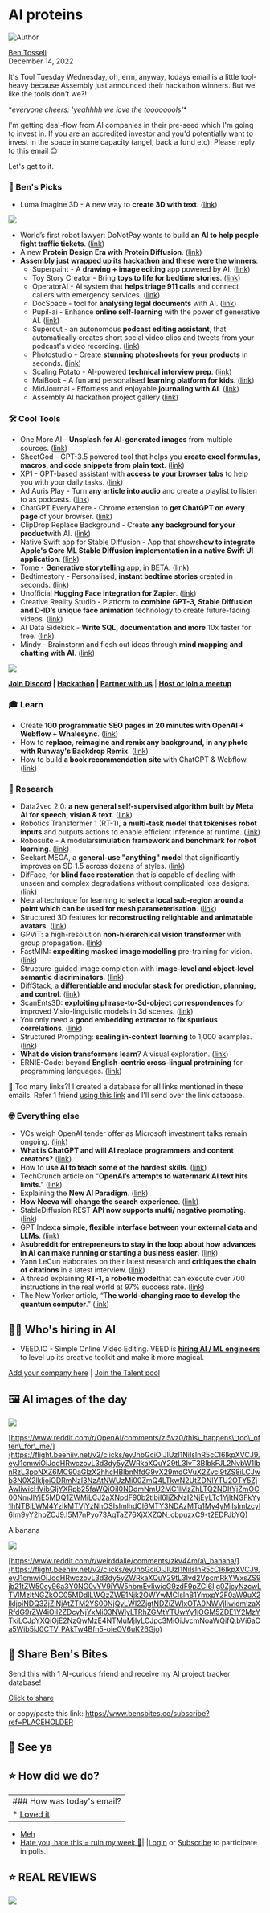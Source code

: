 # AI proteins

![Author](https://media.beehiiv.com/cdn-cgi/image/format=auto,onerror=redirect/uploads/user/profile_picture/fc858b4d-39e3-4be1-abf4-2b55504e21a2/thumb_uJ4UYake_400x400.jpg)

[Ben Tossell](https://www.twitter.com/bentossell)  
December 14, 2022

It's Tool Tuesday Wednesday, oh, erm, anyway, todays email is a little tool-heavy because Assembly just announced their hackathon winners. But we like the tools don't we?!

\**everyone cheers: 'yeahhhh we love the toooooools'*\*

I'm getting deal-flow from AI companies in their pre-seed which I'm going to invest in. If you are an accredited investor and you'd potentially want to invest in the space in some capacity (angel, back a fund etc). Please reply to this email 😊

Let's get to it.

### **🤌 Ben's Picks**

* Luma Imagine 3D - A new way to **create 3D with text**. ([<u>link</u>](https://flight.beehiiv.net/v2/clicks/eyJhbGciOiJIUzI1NiIsInR5cCI6IkpXVCJ9.eyJ1cmwiOiJodHRwczovL2NhcHR1cmVzLmx1bWFsYWJzLmFpL2ltYWdpbmUiLCJwb3N0X2lkIjoiODRmNzI3NzAtNWUzMi00ZmQ4LTkwN2UtZDNlYTU2OTY5ZjAwIiwicHVibGljYXRpb25faWQiOiI0NDdmNmU2MC1lMzZhLTQ2NDItYjZmOC00NmJlYjE5MDQ1ZWMiLCJ2aXNpdF90b2tlbiI6IjZkNzI2NjEyLTc1YjItNGFkYy1hNTBjLWM4YzlkMTVjYzNhOSIsImlhdCI6MTY3NDAzMTg1My4yMiwiaXNzIjoib3JjaGlkIn0.mVw72XWNrspcDVjpRVRz6WGKj8tLCVFuYbsuQCuNnVQ))

![](https://media.beehiiv.com/cdn-cgi/image/format=auto,onerror=redirect/uploads/asset/file/a0dd0ae3-2da7-48fa-a46b-97ff3b15b323/Screenshot_2022-12-14_at_13.07.16.png)

* World’s first robot lawyer: DoNotPay wants to build **an AI to help people fight traffic tickets**. (<u>[link](https://flight.beehiiv.net/v2/clicks/eyJhbGciOiJIUzI1NiIsInR5cCI6IkpXVCJ9.eyJ1cmwiOiJodHRwczovL3d3dy50aGV2ZXJnZS5jb20vMjAyMi8xMi8xMy8yMzUwNTg3My9kb25vdHBheS1uZWdvdGlhdGUtYmlsbHMtYWktY2hhdGJvdCIsInBvc3RfaWQiOiI4NGY3Mjc3MC01ZTMyLTRmZDgtOTA3ZS1kM2VhNTY5NjlmMDAiLCJwdWJsaWNhdGlvbl9pZCI6IjQ0N2Y2ZTYwLWUzNmEtNDY0Mi1iNmY4LTQ2YmViMTkwNDVlYyIsInZpc2l0X3Rva2VuIjoiNmQ3MjY2MTItNzViMi00YWRjLWE1MGMtYzhjOWQxNWNjM2E5IiwiaWF0IjoxNjc0MDMxODUzLjIyLCJpc3MiOiJvcmNoaWQifQ.UYBucfxkCPT7ss0qLORudncvKOof34nN55eAZJkquUU)</u>)
* A new **Protein Design Era with Protein Diffusion**. ([<u>link</u>](https://flight.beehiiv.net/v2/clicks/eyJhbGciOiJIUzI1NiIsInR5cCI6IkpXVCJ9.eyJ1cmwiOiJodHRwczovL3N0ZXBoYW5oZWlqbC5jb20vcmZkaWZmdXNpb24uaHRtbCIsInBvc3RfaWQiOiI4NGY3Mjc3MC01ZTMyLTRmZDgtOTA3ZS1kM2VhNTY5NjlmMDAiLCJwdWJsaWNhdGlvbl9pZCI6IjQ0N2Y2ZTYwLWUzNmEtNDY0Mi1iNmY4LTQ2YmViMTkwNDVlYyIsInZpc2l0X3Rva2VuIjoiNmQ3MjY2MTItNzViMi00YWRjLWE1MGMtYzhjOWQxNWNjM2E5IiwiaWF0IjoxNjc0MDMxODUzLjIyLCJpc3MiOiJvcmNoaWQifQ.97kVBgo8s1WiUXvy6FajaDV1YbTZEgt0X1K9554GSIY))
* **Assembly just wrapped up its hackathon and these were the winners**:
  * Superpaint - A **drawing + image editing** app powered by AI. ([<u>link</u>](https://flight.beehiiv.net/v2/clicks/eyJhbGciOiJIUzI1NiIsInR5cCI6IkpXVCJ9.eyJ1cmwiOiJodHRwczovL3N1cGVycGFpbnQuaW8vIiwicG9zdF9pZCI6Ijg0ZjcyNzcwLTVlMzItNGZkOC05MDdlLWQzZWE1Njk2OWYwMCIsInB1YmxpY2F0aW9uX2lkIjoiNDQ3ZjZlNjAtZTM2YS00NjQyLWI2ZjgtNDZiZWIxOTA0NWVjIiwidmlzaXRfdG9rZW4iOiI2ZDcyNjYxMi03NWIyLTRhZGMtYTUwYy1jOGM5ZDE1Y2MzYTkiLCJpYXQiOjE2NzQwMzE4NTMuMjIsImlzcyI6Im9yY2hpZCJ9.G79PnfaH3q2TuxtKUw0CqYevdwLRMbzBPd3UnMJvjRQ))
  * Toy Story Creator - Bring **toys to life for bedtime stories**. ([<u>link</u>](https://flight.beehiiv.net/v2/clicks/eyJhbGciOiJIUzI1NiIsInR5cCI6IkpXVCJ9.eyJ1cmwiOiJodHRwczovL3d3dy50b3lzdG9yeWNyZWF0b3IuY29tLyIsInBvc3RfaWQiOiI4NGY3Mjc3MC01ZTMyLTRmZDgtOTA3ZS1kM2VhNTY5NjlmMDAiLCJwdWJsaWNhdGlvbl9pZCI6IjQ0N2Y2ZTYwLWUzNmEtNDY0Mi1iNmY4LTQ2YmViMTkwNDVlYyIsInZpc2l0X3Rva2VuIjoiNmQ3MjY2MTItNzViMi00YWRjLWE1MGMtYzhjOWQxNWNjM2E5IiwiaWF0IjoxNjc0MDMxODUzLjIyLCJpc3MiOiJvcmNoaWQifQ.dQ-p0X2LD3HUdZgdE_5BV52GdRmIjfbb1Q0CQfS8ato))
  * OperatorAI - AI system that **helps triage 911 calls** and connect callers with emergency services. ([<u>link</u>](https://flight.beehiiv.net/v2/clicks/eyJhbGciOiJIUzI1NiIsInR5cCI6IkpXVCJ9.eyJ1cmwiOiJodHRwczovL3d3dy5vcGVyYXRvcmFpLnRlY2gvIiwicG9zdF9pZCI6Ijg0ZjcyNzcwLTVlMzItNGZkOC05MDdlLWQzZWE1Njk2OWYwMCIsInB1YmxpY2F0aW9uX2lkIjoiNDQ3ZjZlNjAtZTM2YS00NjQyLWI2ZjgtNDZiZWIxOTA0NWVjIiwidmlzaXRfdG9rZW4iOiI2ZDcyNjYxMi03NWIyLTRhZGMtYTUwYy1jOGM5ZDE1Y2MzYTkiLCJpYXQiOjE2NzQwMzE4NTMuMjIsImlzcyI6Im9yY2hpZCJ9.e0NbEb_2fof9szdN7rAcnBGHM98mRGZZQ_jxzAHx3ew))
  * DocSpace - tool for **analysing legal documents** with AI. ([<u>link</u>](https://flight.beehiiv.net/v2/clicks/eyJhbGciOiJIUzI1NiIsInR5cCI6IkpXVCJ9.eyJ1cmwiOiJodHRwczovL2RvY3NwYWNlLmFpLyIsInBvc3RfaWQiOiI4NGY3Mjc3MC01ZTMyLTRmZDgtOTA3ZS1kM2VhNTY5NjlmMDAiLCJwdWJsaWNhdGlvbl9pZCI6IjQ0N2Y2ZTYwLWUzNmEtNDY0Mi1iNmY4LTQ2YmViMTkwNDVlYyIsInZpc2l0X3Rva2VuIjoiNmQ3MjY2MTItNzViMi00YWRjLWE1MGMtYzhjOWQxNWNjM2E5IiwiaWF0IjoxNjc0MDMxODUzLjIyMSwiaXNzIjoib3JjaGlkIn0.xqiS9e2_9Oh4WcGHVLaNczGRgimNapjA9dJsJ0pUz4Q))
  * Pupil-ai - Enhance **online self-learning** with the power of generative AI. ([<u>link</u>](https://flight.beehiiv.net/v2/clicks/eyJhbGciOiJIUzI1NiIsInR5cCI6IkpXVCJ9.eyJ1cmwiOiJodHRwczovL2RldnBvc3QuY29tL3NvZnR3YXJlL3B1cGlsLWFpIiwicG9zdF9pZCI6Ijg0ZjcyNzcwLTVlMzItNGZkOC05MDdlLWQzZWE1Njk2OWYwMCIsInB1YmxpY2F0aW9uX2lkIjoiNDQ3ZjZlNjAtZTM2YS00NjQyLWI2ZjgtNDZiZWIxOTA0NWVjIiwidmlzaXRfdG9rZW4iOiI2ZDcyNjYxMi03NWIyLTRhZGMtYTUwYy1jOGM5ZDE1Y2MzYTkiLCJpYXQiOjE2NzQwMzE4NTMuMjIxLCJpc3MiOiJvcmNoaWQifQ.m9Sb96s1d-KoVaOZVByp_w2V7p0UJ-lMogXSTqD7piQ))
  * Supercut - an autonomous **podcast editing assistant**, that automatically creates short social video clips and tweets from your podcast's video recording. ([<u>link</u>](https://flight.beehiiv.net/v2/clicks/eyJhbGciOiJIUzI1NiIsInR5cCI6IkpXVCJ9.eyJ1cmwiOiJodHRwczovL3N1cGVyY3V0LnZlcmNlbC5hcHAvIiwicG9zdF9pZCI6Ijg0ZjcyNzcwLTVlMzItNGZkOC05MDdlLWQzZWE1Njk2OWYwMCIsInB1YmxpY2F0aW9uX2lkIjoiNDQ3ZjZlNjAtZTM2YS00NjQyLWI2ZjgtNDZiZWIxOTA0NWVjIiwidmlzaXRfdG9rZW4iOiI2ZDcyNjYxMi03NWIyLTRhZGMtYTUwYy1jOGM5ZDE1Y2MzYTkiLCJpYXQiOjE2NzQwMzE4NTMuMjIxLCJpc3MiOiJvcmNoaWQifQ.BKq87tvKjkf-Gpr-hnZRc6lTnOMP6TKHIGjMTYxj0XI))
  * Photostudio - Create **stunning photoshoots for your products** in seconds. ([<u>link</u>](https://flight.beehiiv.net/v2/clicks/eyJhbGciOiJIUzI1NiIsInR5cCI6IkpXVCJ9.eyJ1cmwiOiJodHRwczovL3Byb2R1Y3QtcGhvdG9ncmFwaHkudmVyY2VsLmFwcC8iLCJwb3N0X2lkIjoiODRmNzI3NzAtNWUzMi00ZmQ4LTkwN2UtZDNlYTU2OTY5ZjAwIiwicHVibGljYXRpb25faWQiOiI0NDdmNmU2MC1lMzZhLTQ2NDItYjZmOC00NmJlYjE5MDQ1ZWMiLCJ2aXNpdF90b2tlbiI6IjZkNzI2NjEyLTc1YjItNGFkYy1hNTBjLWM4YzlkMTVjYzNhOSIsImlhdCI6MTY3NDAzMTg1My4yMjEsImlzcyI6Im9yY2hpZCJ9.ZA8GQObVOaHs0O02GuJgytB6UxPxYMhpoqqYYD5dqak))
  * Scaling Potato - AI-powered **technical interview prep**. ([<u>link</u>](https://flight.beehiiv.net/v2/clicks/eyJhbGciOiJIUzI1NiIsInR5cCI6IkpXVCJ9.eyJ1cmwiOiJodHRwczovL2FpLWludGVydmlldy52ZXJjZWwuYXBwLyIsInBvc3RfaWQiOiI4NGY3Mjc3MC01ZTMyLTRmZDgtOTA3ZS1kM2VhNTY5NjlmMDAiLCJwdWJsaWNhdGlvbl9pZCI6IjQ0N2Y2ZTYwLWUzNmEtNDY0Mi1iNmY4LTQ2YmViMTkwNDVlYyIsInZpc2l0X3Rva2VuIjoiNmQ3MjY2MTItNzViMi00YWRjLWE1MGMtYzhjOWQxNWNjM2E5IiwiaWF0IjoxNjc0MDMxODUzLjIyMSwiaXNzIjoib3JjaGlkIn0.q2DZPDkghFhDJC0AYVSgdMq7d5VPf8t5h2lyf1kYkbA))
  * MaiBook - A fun and personalised **learning platform for kids**. ([<u>link</u>](https://flight.beehiiv.net/v2/clicks/eyJhbGciOiJIUzI1NiIsInR5cCI6IkpXVCJ9.eyJ1cmwiOiJodHRwczovL21haWJvb2suY28vIiwicG9zdF9pZCI6Ijg0ZjcyNzcwLTVlMzItNGZkOC05MDdlLWQzZWE1Njk2OWYwMCIsInB1YmxpY2F0aW9uX2lkIjoiNDQ3ZjZlNjAtZTM2YS00NjQyLWI2ZjgtNDZiZWIxOTA0NWVjIiwidmlzaXRfdG9rZW4iOiI2ZDcyNjYxMi03NWIyLTRhZGMtYTUwYy1jOGM5ZDE1Y2MzYTkiLCJpYXQiOjE2NzQwMzE4NTMuMjIxLCJpc3MiOiJvcmNoaWQifQ.15rnl9lvpXluBODG1NDnmIjBFQ9kGRppRvNTiWYEHzY))
  * MidJournal - Effortless and enjoyable **journaling with AI**. ([<u>link</u>](https://flight.beehiiv.net/v2/clicks/eyJhbGciOiJIUzI1NiIsInR5cCI6IkpXVCJ9.eyJ1cmwiOiJodHRwczovL21pZGpvdXJuYWwuaGVyb2t1YXBwLmNvbS8iLCJwb3N0X2lkIjoiODRmNzI3NzAtNWUzMi00ZmQ4LTkwN2UtZDNlYTU2OTY5ZjAwIiwicHVibGljYXRpb25faWQiOiI0NDdmNmU2MC1lMzZhLTQ2NDItYjZmOC00NmJlYjE5MDQ1ZWMiLCJ2aXNpdF90b2tlbiI6IjZkNzI2NjEyLTc1YjItNGFkYy1hNTBjLWM4YzlkMTVjYzNhOSIsImlhdCI6MTY3NDAzMTg1My4yMjEsImlzcyI6Im9yY2hpZCJ9.nITfw1c1HzhNEnuIQRf-NQK1juEHTZjxBbj320oj84Q))
  * Assembly AI hackathon project gallery ([<u>link</u>](https://flight.beehiiv.net/v2/clicks/eyJhbGciOiJIUzI1NiIsInR5cCI6IkpXVCJ9.eyJ1cmwiOiJodHRwczovL2Fzc2VtYmx5YWktaGFja2F0aG9uLmRldnBvc3QuY29tL3Byb2plY3QtZ2FsbGVyeSIsInBvc3RfaWQiOiI4NGY3Mjc3MC01ZTMyLTRmZDgtOTA3ZS1kM2VhNTY5NjlmMDAiLCJwdWJsaWNhdGlvbl9pZCI6IjQ0N2Y2ZTYwLWUzNmEtNDY0Mi1iNmY4LTQ2YmViMTkwNDVlYyIsInZpc2l0X3Rva2VuIjoiNmQ3MjY2MTItNzViMi00YWRjLWE1MGMtYzhjOWQxNWNjM2E5IiwiaWF0IjoxNjc0MDMxODUzLjIyMSwiaXNzIjoib3JjaGlkIn0.4m0w0DhQbZ83-VR6rLvfdRPXg7pv2hUDMxKLp6zYwPw))

### **🛠️ Cool Tools**

* One More AI - **Unsplash for AI-generated images** from multiple sources. ([<u>link</u>](https://flight.beehiiv.net/v2/clicks/eyJhbGciOiJIUzI1NiIsInR5cCI6IkpXVCJ9.eyJ1cmwiOiJodHRwczovL29uZW1vcmVhaS5jb20vIiwicG9zdF9pZCI6Ijg0ZjcyNzcwLTVlMzItNGZkOC05MDdlLWQzZWE1Njk2OWYwMCIsInB1YmxpY2F0aW9uX2lkIjoiNDQ3ZjZlNjAtZTM2YS00NjQyLWI2ZjgtNDZiZWIxOTA0NWVjIiwidmlzaXRfdG9rZW4iOiI2ZDcyNjYxMi03NWIyLTRhZGMtYTUwYy1jOGM5ZDE1Y2MzYTkiLCJpYXQiOjE2NzQwMzE4NTMuMjIxLCJpc3MiOiJvcmNoaWQifQ.QWpmMulL1zrSDOnKkGPMShyHtU5iSxOEoKjFtw9y_L8))
* ​​SheetGod - GPT-3.5 powered tool that helps you **create excel formulas, macros, and code snippets from plain text**. ([<u>link</u>](https://flight.beehiiv.net/v2/clicks/eyJhbGciOiJIUzI1NiIsInR5cCI6IkpXVCJ9.eyJ1cmwiOiJodHRwczovL3d3dy5ib2xvZm9ybXMuY29tL3NoZWV0Z29kLyIsInBvc3RfaWQiOiI4NGY3Mjc3MC01ZTMyLTRmZDgtOTA3ZS1kM2VhNTY5NjlmMDAiLCJwdWJsaWNhdGlvbl9pZCI6IjQ0N2Y2ZTYwLWUzNmEtNDY0Mi1iNmY4LTQ2YmViMTkwNDVlYyIsInZpc2l0X3Rva2VuIjoiNmQ3MjY2MTItNzViMi00YWRjLWE1MGMtYzhjOWQxNWNjM2E5IiwiaWF0IjoxNjc0MDMxODUzLjIyMSwiaXNzIjoib3JjaGlkIn0.UDkvTOwkLOQTiI3lTWz3rjdiG-qWQCG8jHRp2BJCuXM))
* XP1 - GPT-based assistant with **access to your browser tabs** to help you with your daily tasks. ([<u>link</u>](https://flight.beehiiv.net/v2/clicks/eyJhbGciOiJIUzI1NiIsInR5cCI6IkpXVCJ9.eyJ1cmwiOiJodHRwczovL3hwMS5kdXN0LnR0Lz9yZWY9cHJvZHVjdGh1bnQiLCJwb3N0X2lkIjoiODRmNzI3NzAtNWUzMi00ZmQ4LTkwN2UtZDNlYTU2OTY5ZjAwIiwicHVibGljYXRpb25faWQiOiI0NDdmNmU2MC1lMzZhLTQ2NDItYjZmOC00NmJlYjE5MDQ1ZWMiLCJ2aXNpdF90b2tlbiI6IjZkNzI2NjEyLTc1YjItNGFkYy1hNTBjLWM4YzlkMTVjYzNhOSIsImlhdCI6MTY3NDAzMTg1My4yMjEsImlzcyI6Im9yY2hpZCJ9.xTuYse8leo2gJ_G-K0G_yGEKYKjX8tVXl3OQouQpq64))
* Ad Auris Play - Turn **any article into audio** and create a playlist to listen to as podcasts. ([<u>link</u>](https://flight.beehiiv.net/v2/clicks/eyJhbGciOiJIUzI1NiIsInR5cCI6IkpXVCJ9.eyJ1cmwiOiJodHRwczovL3BsYXkuYWQtYXVyaXMuY29tLz9yZWY9cHJvZHVjdGh1bnQiLCJwb3N0X2lkIjoiODRmNzI3NzAtNWUzMi00ZmQ4LTkwN2UtZDNlYTU2OTY5ZjAwIiwicHVibGljYXRpb25faWQiOiI0NDdmNmU2MC1lMzZhLTQ2NDItYjZmOC00NmJlYjE5MDQ1ZWMiLCJ2aXNpdF90b2tlbiI6IjZkNzI2NjEyLTc1YjItNGFkYy1hNTBjLWM4YzlkMTVjYzNhOSIsImlhdCI6MTY3NDAzMTg1My4yMjEsImlzcyI6Im9yY2hpZCJ9.G0JfvHoGJ92hvEseNhLBilJmvDstUljzOLn50N-x-LM))
* ChatGPT Everywhere - Chrome extension to **get ChatGPT on every page** of your browser. ([<u>link</u>](https://flight.beehiiv.net/v2/clicks/eyJhbGciOiJIUzI1NiIsInR5cCI6IkpXVCJ9.eyJ1cmwiOiJodHRwczovL2Nocm9tZS5nb29nbGUuY29tL3dlYnN0b3JlL2RldGFpbC9jaGF0Z3B0LWV2ZXJ5d2hlcmUtZ29vZ2xlL2pjcGlqaG9hcG9kaWpwZHBuYnBnamptamxpcGJjbW1wIiwicG9zdF9pZCI6Ijg0ZjcyNzcwLTVlMzItNGZkOC05MDdlLWQzZWE1Njk2OWYwMCIsInB1YmxpY2F0aW9uX2lkIjoiNDQ3ZjZlNjAtZTM2YS00NjQyLWI2ZjgtNDZiZWIxOTA0NWVjIiwidmlzaXRfdG9rZW4iOiI2ZDcyNjYxMi03NWIyLTRhZGMtYTUwYy1jOGM5ZDE1Y2MzYTkiLCJpYXQiOjE2NzQwMzE4NTMuMjIxLCJpc3MiOiJvcmNoaWQifQ.q2OawQnMf4sxfCmvebrkZLYc5qZ0T9W5Bkf21y2iPas))
* ClipDrop Replace Background - Create **any background for your product**with AI. ([<u>link</u>](https://flight.beehiiv.net/v2/clicks/eyJhbGciOiJIUzI1NiIsInR5cCI6IkpXVCJ9.eyJ1cmwiOiJodHRwczovL2NsaXBkcm9wLmNvL3JlcGxhY2UtYmFja2dyb3VuZCIsInBvc3RfaWQiOiI4NGY3Mjc3MC01ZTMyLTRmZDgtOTA3ZS1kM2VhNTY5NjlmMDAiLCJwdWJsaWNhdGlvbl9pZCI6IjQ0N2Y2ZTYwLWUzNmEtNDY0Mi1iNmY4LTQ2YmViMTkwNDVlYyIsInZpc2l0X3Rva2VuIjoiNmQ3MjY2MTItNzViMi00YWRjLWE1MGMtYzhjOWQxNWNjM2E5IiwiaWF0IjoxNjc0MDMxODUzLjIyMSwiaXNzIjoib3JjaGlkIn0.u1WTG9y7NkDTrghQ6sU1Wyi_KMIhLrCngl8od_qwQI8))
* Native Swift app for Stable Diffusion - App that shows**how to integrate Apple's Core ML Stable Diffusion implementation in a native Swift UI application**. ([<u>link</u>](https://flight.beehiiv.net/v2/clicks/eyJhbGciOiJIUzI1NiIsInR5cCI6IkpXVCJ9.eyJ1cmwiOiJodHRwczovL2dpdGh1Yi5jb20vaHVnZ2luZ2ZhY2Uvc3dpZnQtY29yZW1sLWRpZmZ1c2VycyIsInBvc3RfaWQiOiI4NGY3Mjc3MC01ZTMyLTRmZDgtOTA3ZS1kM2VhNTY5NjlmMDAiLCJwdWJsaWNhdGlvbl9pZCI6IjQ0N2Y2ZTYwLWUzNmEtNDY0Mi1iNmY4LTQ2YmViMTkwNDVlYyIsInZpc2l0X3Rva2VuIjoiNmQ3MjY2MTItNzViMi00YWRjLWE1MGMtYzhjOWQxNWNjM2E5IiwiaWF0IjoxNjc0MDMxODUzLjIyMSwiaXNzIjoib3JjaGlkIn0._6grgO_dtJj9NUa0IFoRfLN9yjuPXl8vwApU6_LQUV4))
* Tome - **Generative storytelling** app, in BETA. ([<u>link</u>](https://flight.beehiiv.net/v2/clicks/eyJhbGciOiJIUzI1NiIsInR5cCI6IkpXVCJ9.eyJ1cmwiOiJodHRwczovL2JldGEudG9tZS5hcHAvIiwicG9zdF9pZCI6Ijg0ZjcyNzcwLTVlMzItNGZkOC05MDdlLWQzZWE1Njk2OWYwMCIsInB1YmxpY2F0aW9uX2lkIjoiNDQ3ZjZlNjAtZTM2YS00NjQyLWI2ZjgtNDZiZWIxOTA0NWVjIiwidmlzaXRfdG9rZW4iOiI2ZDcyNjYxMi03NWIyLTRhZGMtYTUwYy1jOGM5ZDE1Y2MzYTkiLCJpYXQiOjE2NzQwMzE4NTMuMjIxLCJpc3MiOiJvcmNoaWQifQ.iENVtwhBSFBQ_Ro-OWAPDVg_H83cZGABIuOPUaNxcwk))
* Bedtimestory - Personalised, **instant bedtime stories** created in seconds. ([<u>link</u>](https://flight.beehiiv.net/v2/clicks/eyJhbGciOiJIUzI1NiIsInR5cCI6IkpXVCJ9.eyJ1cmwiOiJodHRwczovL3d3dy5iZWR0aW1lc3RvcnkuYWkvIiwicG9zdF9pZCI6Ijg0ZjcyNzcwLTVlMzItNGZkOC05MDdlLWQzZWE1Njk2OWYwMCIsInB1YmxpY2F0aW9uX2lkIjoiNDQ3ZjZlNjAtZTM2YS00NjQyLWI2ZjgtNDZiZWIxOTA0NWVjIiwidmlzaXRfdG9rZW4iOiI2ZDcyNjYxMi03NWIyLTRhZGMtYTUwYy1jOGM5ZDE1Y2MzYTkiLCJpYXQiOjE2NzQwMzE4NTMuMjIxLCJpc3MiOiJvcmNoaWQifQ.gY_NudTVJ0OYVVUfAhdgXrpnJtdC1ZMkVgsNAcsi4wY))
* Unofficial **Hugging Face integration for Zapier**. ([<u>link</u>](https://flight.beehiiv.net/v2/clicks/eyJhbGciOiJIUzI1NiIsInR5cCI6IkpXVCJ9.eyJ1cmwiOiJodHRwczovL3R3aXR0ZXIuY29tL3lvaGVpbmFrYWppbWEvc3RhdHVzLzE2MDI5MDIzNTAyMzg0NTM3NjA_cz0xMiZ0PWtOOW9vUjFfY0lncjY0ZTFKOW91ZGciLCJwb3N0X2lkIjoiODRmNzI3NzAtNWUzMi00ZmQ4LTkwN2UtZDNlYTU2OTY5ZjAwIiwicHVibGljYXRpb25faWQiOiI0NDdmNmU2MC1lMzZhLTQ2NDItYjZmOC00NmJlYjE5MDQ1ZWMiLCJ2aXNpdF90b2tlbiI6IjZkNzI2NjEyLTc1YjItNGFkYy1hNTBjLWM4YzlkMTVjYzNhOSIsImlhdCI6MTY3NDAzMTg1My4yMjEsImlzcyI6Im9yY2hpZCJ9.l_74VBKWpXQrqt4r8UftuHHkr0bduGo_eUIS8Qd2YxY))
* Creative Reality Studio - Platform to **combine GPT-3, Stable Diffusion and D-ID’s unique face animation** technology to create future-facing videos. ([<u>link</u>](https://flight.beehiiv.net/v2/clicks/eyJhbGciOiJIUzI1NiIsInR5cCI6IkpXVCJ9.eyJ1cmwiOiJodHRwczovL3N0dWRpby5kLWlkLmNvbS8_cmVmPXByb2R1Y3RodW50IiwicG9zdF9pZCI6Ijg0ZjcyNzcwLTVlMzItNGZkOC05MDdlLWQzZWE1Njk2OWYwMCIsInB1YmxpY2F0aW9uX2lkIjoiNDQ3ZjZlNjAtZTM2YS00NjQyLWI2ZjgtNDZiZWIxOTA0NWVjIiwidmlzaXRfdG9rZW4iOiI2ZDcyNjYxMi03NWIyLTRhZGMtYTUwYy1jOGM5ZDE1Y2MzYTkiLCJpYXQiOjE2NzQwMzE4NTMuMjIxLCJpc3MiOiJvcmNoaWQifQ.tsWHFKPN_8c1jr5m6OcnqiETBLuWPg7nGIKE1RgIL0M))
* ‍AI Data Sidekick - **Write SQL, documentation and more** 10x faster for free. ([<u>link</u>](https://flight.beehiiv.net/v2/clicks/eyJhbGciOiJIUzI1NiIsInR5cCI6IkpXVCJ9.eyJ1cmwiOiJodHRwczovL3d3dy5haXJvcHMuY29tLyIsInBvc3RfaWQiOiI4NGY3Mjc3MC01ZTMyLTRmZDgtOTA3ZS1kM2VhNTY5NjlmMDAiLCJwdWJsaWNhdGlvbl9pZCI6IjQ0N2Y2ZTYwLWUzNmEtNDY0Mi1iNmY4LTQ2YmViMTkwNDVlYyIsInZpc2l0X3Rva2VuIjoiNmQ3MjY2MTItNzViMi00YWRjLWE1MGMtYzhjOWQxNWNjM2E5IiwiaWF0IjoxNjc0MDMxODUzLjIyMSwiaXNzIjoib3JjaGlkIn0.UCWNvJD7OdN5ZfB-dIeJq7uTnQ_HjoeW3XVwc_ReYDc))
* Mindy - Brainstorm and flesh out ideas through **mind mapping and chatting with AI**. (<u>[link](https://flight.beehiiv.net/v2/clicks/eyJhbGciOiJIUzI1NiIsInR5cCI6IkpXVCJ9.eyJ1cmwiOiJodHRwczovL3Z6YWtoYXJvdi5naXRodWIuaW8vbWluZHkvIiwicG9zdF9pZCI6Ijg0ZjcyNzcwLTVlMzItNGZkOC05MDdlLWQzZWE1Njk2OWYwMCIsInB1YmxpY2F0aW9uX2lkIjoiNDQ3ZjZlNjAtZTM2YS00NjQyLWI2ZjgtNDZiZWIxOTA0NWVjIiwidmlzaXRfdG9rZW4iOiI2ZDcyNjYxMi03NWIyLTRhZGMtYTUwYy1jOGM5ZDE1Y2MzYTkiLCJpYXQiOjE2NzQwMzE4NTMuMjIxLCJpc3MiOiJvcmNoaWQifQ.mxSnXG-zN9b4nihcBx18XKfQTjo-M4MEXpkneuo5mlw)</u>)

![](https://media.beehiiv.com/cdn-cgi/image/format=auto,onerror=redirect/uploads/asset/file/94e8fd0e-bf20-4493-a607-23a8a3d87b8f/Fj3r5tsWIAE81ui.jpeg)

**[Join Discord](https://flight.beehiiv.net/v2/clicks/eyJhbGciOiJIUzI1NiIsInR5cCI6IkpXVCJ9.eyJ1cmwiOiJodHRwczovL2Rpc2NvcmQuZ2cvcWQ5Mk5LakRkRSIsInBvc3RfaWQiOiI4NGY3Mjc3MC01ZTMyLTRmZDgtOTA3ZS1kM2VhNTY5NjlmMDAiLCJwdWJsaWNhdGlvbl9pZCI6IjQ0N2Y2ZTYwLWUzNmEtNDY0Mi1iNmY4LTQ2YmViMTkwNDVlYyIsInZpc2l0X3Rva2VuIjoiNmQ3MjY2MTItNzViMi00YWRjLWE1MGMtYzhjOWQxNWNjM2E5IiwiaWF0IjoxNjc0MDMxODUzLjIyMSwiaXNzIjoib3JjaGlkIn0.j50-nL6AY1Rw3Pnrfi51tVjG4Ln3W_QXswJSdNnRfRA) | [Hackathon](https://flight.beehiiv.net/v2/clicks/eyJhbGciOiJIUzI1NiIsInR5cCI6IkpXVCJ9.eyJ1cmwiOiJodHRwczovL3ZhbmlsbGEtcGVhY2gtNDg0Lm5vdGlvbi5zaXRlL0Jlbi1zLUJpdGVzLUFJLUhhY2thdGhvbi0yN2stMzI0YjNlOGIzZDQ3NGExMmEyZTgyOGI3YWM0NWY5ZjkiLCJwb3N0X2lkIjoiODRmNzI3NzAtNWUzMi00ZmQ4LTkwN2UtZDNlYTU2OTY5ZjAwIiwicHVibGljYXRpb25faWQiOiI0NDdmNmU2MC1lMzZhLTQ2NDItYjZmOC00NmJlYjE5MDQ1ZWMiLCJ2aXNpdF90b2tlbiI6IjZkNzI2NjEyLTc1YjItNGFkYy1hNTBjLWM4YzlkMTVjYzNhOSIsImlhdCI6MTY3NDAzMTg1My4yMjEsImlzcyI6Im9yY2hpZCJ9.bJMr3tvsXPmwhwJB3k11ov6ysExpk2odE8lpJ4cviWA) | [Partner with us](https://flight.beehiiv.net/v2/clicks/eyJhbGciOiJIUzI1NiIsInR5cCI6IkpXVCJ9.eyJ1cmwiOiJodHRwczovL3Nwb25zb3IuYmVuc2JpdGVzLmNvLyIsInBvc3RfaWQiOiI4NGY3Mjc3MC01ZTMyLTRmZDgtOTA3ZS1kM2VhNTY5NjlmMDAiLCJwdWJsaWNhdGlvbl9pZCI6IjQ0N2Y2ZTYwLWUzNmEtNDY0Mi1iNmY4LTQ2YmViMTkwNDVlYyIsInZpc2l0X3Rva2VuIjoiNmQ3MjY2MTItNzViMi00YWRjLWE1MGMtYzhjOWQxNWNjM2E5IiwiaWF0IjoxNjc0MDMxODUzLjIyMSwiaXNzIjoib3JjaGlkIn0.L5o7wGKaVBX8O7_t_92RK9xdVHvWI_HeHVHBnM2zO1w)** | [**Host or join a meetup**](https://flight.beehiiv.net/v2/clicks/eyJhbGciOiJIUzI1NiIsInR5cCI6IkpXVCJ9.eyJ1cmwiOiJodHRwczovL21lZXR1cHMuYmVuc2JpdGVzLmNvLyIsInBvc3RfaWQiOiI4NGY3Mjc3MC01ZTMyLTRmZDgtOTA3ZS1kM2VhNTY5NjlmMDAiLCJwdWJsaWNhdGlvbl9pZCI6IjQ0N2Y2ZTYwLWUzNmEtNDY0Mi1iNmY4LTQ2YmViMTkwNDVlYyIsInZpc2l0X3Rva2VuIjoiNmQ3MjY2MTItNzViMi00YWRjLWE1MGMtYzhjOWQxNWNjM2E5IiwiaWF0IjoxNjc0MDMxODUzLjIyMSwiaXNzIjoib3JjaGlkIn0.GV2cAntr3lp_GIQms1D9XCsy_Ms9zsDSAfemLDFIHCo)

### **🎓 Learn**

* Create **100 programmatic SEO pages in 20 minutes with OpenAI + Webflow + Whalesync**. ([<u>link</u>](https://flight.beehiiv.net/v2/clicks/eyJhbGciOiJIUzI1NiIsInR5cCI6IkpXVCJ9.eyJ1cmwiOiJodHRwczovL3d3dy55b3V0dWJlLmNvbS93YXRjaD92PVNYbk9leU85a09RIiwicG9zdF9pZCI6Ijg0ZjcyNzcwLTVlMzItNGZkOC05MDdlLWQzZWE1Njk2OWYwMCIsInB1YmxpY2F0aW9uX2lkIjoiNDQ3ZjZlNjAtZTM2YS00NjQyLWI2ZjgtNDZiZWIxOTA0NWVjIiwidmlzaXRfdG9rZW4iOiI2ZDcyNjYxMi03NWIyLTRhZGMtYTUwYy1jOGM5ZDE1Y2MzYTkiLCJpYXQiOjE2NzQwMzE4NTMuMjIxLCJpc3MiOiJvcmNoaWQifQ.beK3GNxpyYflGyEq7c2Bgz4irXfg5y0nIbGAMd0DMy0))
* How to **replace, reimagine and remix any background, in any photo with Runway's Backdrop Remix**. ([<u>link</u>](https://flight.beehiiv.net/v2/clicks/eyJhbGciOiJIUzI1NiIsInR5cCI6IkpXVCJ9.eyJ1cmwiOiJodHRwczovL3R3aXR0ZXIuY29tL3J1bndheW1sL3N0YXR1cy8xNjAyNjU3ODE5NDgzOTQ3MDEwP3M9MjAmdD1nQUtNbzFkNU9LWlFSaHlsNGFtcDJ3IiwicG9zdF9pZCI6Ijg0ZjcyNzcwLTVlMzItNGZkOC05MDdlLWQzZWE1Njk2OWYwMCIsInB1YmxpY2F0aW9uX2lkIjoiNDQ3ZjZlNjAtZTM2YS00NjQyLWI2ZjgtNDZiZWIxOTA0NWVjIiwidmlzaXRfdG9rZW4iOiI2ZDcyNjYxMi03NWIyLTRhZGMtYTUwYy1jOGM5ZDE1Y2MzYTkiLCJpYXQiOjE2NzQwMzE4NTMuMjIxLCJpc3MiOiJvcmNoaWQifQ.svt5CYmURAm6oWUOVChEez1zBYZtcP2OMWZDl0RwAwI))
* How to build **a book recommendation site** with ChatGPT & Webflow. ([<u>link</u>](https://flight.beehiiv.net/v2/clicks/eyJhbGciOiJIUzI1NiIsInR5cCI6IkpXVCJ9.eyJ1cmwiOiJodHRwczovL3d3dy55b3V0dWJlLmNvbS93YXRjaD92PThfR0QxMVEtb0dnIiwicG9zdF9pZCI6Ijg0ZjcyNzcwLTVlMzItNGZkOC05MDdlLWQzZWE1Njk2OWYwMCIsInB1YmxpY2F0aW9uX2lkIjoiNDQ3ZjZlNjAtZTM2YS00NjQyLWI2ZjgtNDZiZWIxOTA0NWVjIiwidmlzaXRfdG9rZW4iOiI2ZDcyNjYxMi03NWIyLTRhZGMtYTUwYy1jOGM5ZDE1Y2MzYTkiLCJpYXQiOjE2NzQwMzE4NTMuMjIxLCJpc3MiOiJvcmNoaWQifQ.FSILDhHdiIAQlHPcrm4pZnmIjz3oBJDxd6Vqu6DGASM))

### **🔬 Research**

* Data2vec 2.0: **a new general self-supervised algorithm built by Meta AI for speech, vision & text**. ([<u>link</u>](https://flight.beehiiv.net/v2/clicks/eyJhbGciOiJIUzI1NiIsInR5cCI6IkpXVCJ9.eyJ1cmwiOiJodHRwczovL2FpLmZhY2Vib29rLmNvbS9ibG9nL2FpLXNlbGYtc3VwZXJ2aXNlZC1sZWFybmluZy1kYXRhMnZlYy8_dXRtX3NvdXJjZT10d2l0dGVyJnV0bV9tZWRpdW09b3JnYW5pY19zb2NpYWwmdXRtX2lkPWJsb2cmdXRtX2NvbnRlbnQ9dGVjaG5pY2FsX2RlZXBfZGl2ZSIsInBvc3RfaWQiOiI4NGY3Mjc3MC01ZTMyLTRmZDgtOTA3ZS1kM2VhNTY5NjlmMDAiLCJwdWJsaWNhdGlvbl9pZCI6IjQ0N2Y2ZTYwLWUzNmEtNDY0Mi1iNmY4LTQ2YmViMTkwNDVlYyIsInZpc2l0X3Rva2VuIjoiNmQ3MjY2MTItNzViMi00YWRjLWE1MGMtYzhjOWQxNWNjM2E5IiwiaWF0IjoxNjc0MDMxODUzLjIyMSwiaXNzIjoib3JjaGlkIn0.8bc2LjlaGCH0PvGLT8BqugbCQZ_STmlEYqFhzx9WYhQ))
* Robotics Transformer 1 (RT-1), **a multi-task model that tokenises robot inputs** and outputs actions to enable efficient inference at runtime. ([<u>link</u>](https://flight.beehiiv.net/v2/clicks/eyJhbGciOiJIUzI1NiIsInR5cCI6IkpXVCJ9.eyJ1cmwiOiJodHRwczovL2FpLmdvb2dsZWJsb2cuY29tLzIwMjIvMTIvcnQtMS1yb2JvdGljcy10cmFuc2Zvcm1lci1mb3ItcmVhbC5odG1sIiwicG9zdF9pZCI6Ijg0ZjcyNzcwLTVlMzItNGZkOC05MDdlLWQzZWE1Njk2OWYwMCIsInB1YmxpY2F0aW9uX2lkIjoiNDQ3ZjZlNjAtZTM2YS00NjQyLWI2ZjgtNDZiZWIxOTA0NWVjIiwidmlzaXRfdG9rZW4iOiI2ZDcyNjYxMi03NWIyLTRhZGMtYTUwYy1jOGM5ZDE1Y2MzYTkiLCJpYXQiOjE2NzQwMzE4NTMuMjIxLCJpc3MiOiJvcmNoaWQifQ.MnccG9QqR4m9Do4fm8LmYMR877MGpV1qA_ZdvzuPH8s))
* Robosuite - A modular**simulation framework and benchmark for robot learning**. ([<u>link</u>](https://flight.beehiiv.net/v2/clicks/eyJhbGciOiJIUzI1NiIsInR5cCI6IkpXVCJ9.eyJ1cmwiOiJodHRwOi8vcm9ib3N1aXRlLmFpLyIsInBvc3RfaWQiOiI4NGY3Mjc3MC01ZTMyLTRmZDgtOTA3ZS1kM2VhNTY5NjlmMDAiLCJwdWJsaWNhdGlvbl9pZCI6IjQ0N2Y2ZTYwLWUzNmEtNDY0Mi1iNmY4LTQ2YmViMTkwNDVlYyIsInZpc2l0X3Rva2VuIjoiNmQ3MjY2MTItNzViMi00YWRjLWE1MGMtYzhjOWQxNWNjM2E5IiwiaWF0IjoxNjc0MDMxODUzLjIyMSwiaXNzIjoib3JjaGlkIn0.vu-z-s8M2cwU0C4_fqbQXCgezjsmUtPPnUdpjS4tlb0))
* Seekart MEGA, a **general-use "anything" model** that significantly improves on SD 1.5 across dozens of styles. ([<u>link</u>](https://flight.beehiiv.net/v2/clicks/eyJhbGciOiJIUzI1NiIsInR5cCI6IkpXVCJ9.eyJ1cmwiOiJodHRwczovL2h1Z2dpbmdmYWNlLmNvL2NvcmVjby9zZWVrLmFydF9NRUdBIiwicG9zdF9pZCI6Ijg0ZjcyNzcwLTVlMzItNGZkOC05MDdlLWQzZWE1Njk2OWYwMCIsInB1YmxpY2F0aW9uX2lkIjoiNDQ3ZjZlNjAtZTM2YS00NjQyLWI2ZjgtNDZiZWIxOTA0NWVjIiwidmlzaXRfdG9rZW4iOiI2ZDcyNjYxMi03NWIyLTRhZGMtYTUwYy1jOGM5ZDE1Y2MzYTkiLCJpYXQiOjE2NzQwMzE4NTMuMjIxLCJpc3MiOiJvcmNoaWQifQ.Jg2uC_2YFnufUO6UtGDwj6fgBDqXAe4-YCgZUxw5EPo))
* DifFace, for **blind face restoration** that is capable of dealing with unseen and complex degradations without complicated loss designs. ([<u>link</u>](https://flight.beehiiv.net/v2/clicks/eyJhbGciOiJIUzI1NiIsInR5cCI6IkpXVCJ9.eyJ1cmwiOiJodHRwczovL2FyeGl2Lm9yZy9hYnMvMjIxMi4wNjUxMiIsInBvc3RfaWQiOiI4NGY3Mjc3MC01ZTMyLTRmZDgtOTA3ZS1kM2VhNTY5NjlmMDAiLCJwdWJsaWNhdGlvbl9pZCI6IjQ0N2Y2ZTYwLWUzNmEtNDY0Mi1iNmY4LTQ2YmViMTkwNDVlYyIsInZpc2l0X3Rva2VuIjoiNmQ3MjY2MTItNzViMi00YWRjLWE1MGMtYzhjOWQxNWNjM2E5IiwiaWF0IjoxNjc0MDMxODUzLjIyMSwiaXNzIjoib3JjaGlkIn0.BUG1kaUbmDE8GLK8aFWuWZFoZPC8znJ0wjZhEO6PPcQ))
* Neural technique for learning to **select a local sub-region around a point which can be used for mesh parameterisation**. ([<u>link</u>](https://flight.beehiiv.net/v2/clicks/eyJhbGciOiJIUzI1NiIsInR5cCI6IkpXVCJ9.eyJ1cmwiOiJodHRwczovL2FyeGl2Lm9yZy9hYnMvMjIxMi4wNjM0NCIsInBvc3RfaWQiOiI4NGY3Mjc3MC01ZTMyLTRmZDgtOTA3ZS1kM2VhNTY5NjlmMDAiLCJwdWJsaWNhdGlvbl9pZCI6IjQ0N2Y2ZTYwLWUzNmEtNDY0Mi1iNmY4LTQ2YmViMTkwNDVlYyIsInZpc2l0X3Rva2VuIjoiNmQ3MjY2MTItNzViMi00YWRjLWE1MGMtYzhjOWQxNWNjM2E5IiwiaWF0IjoxNjc0MDMxODUzLjIyMSwiaXNzIjoib3JjaGlkIn0.6TQUNBKtEs6Yp20ufRdm_poGnbjHGBi1k59GXqYIXfI))
* Structured 3D features for **reconstructing relightable and animatable avatars**. ([<u>link</u>](https://flight.beehiiv.net/v2/clicks/eyJhbGciOiJIUzI1NiIsInR5cCI6IkpXVCJ9.eyJ1cmwiOiJodHRwczovL2FyeGl2Lm9yZy9hYnMvMjIxMi4wNjgyMCIsInBvc3RfaWQiOiI4NGY3Mjc3MC01ZTMyLTRmZDgtOTA3ZS1kM2VhNTY5NjlmMDAiLCJwdWJsaWNhdGlvbl9pZCI6IjQ0N2Y2ZTYwLWUzNmEtNDY0Mi1iNmY4LTQ2YmViMTkwNDVlYyIsInZpc2l0X3Rva2VuIjoiNmQ3MjY2MTItNzViMi00YWRjLWE1MGMtYzhjOWQxNWNjM2E5IiwiaWF0IjoxNjc0MDMxODUzLjIyMiwiaXNzIjoib3JjaGlkIn0.jbdP-YmpzCW1BKsG00V_nc9RNbY4ZVd6c41t_O7JEtc))
* GPViT: a high-resolution **non-hierarchical vision transformer** with group propagation. ([<u>link</u>](https://flight.beehiiv.net/v2/clicks/eyJhbGciOiJIUzI1NiIsInR5cCI6IkpXVCJ9.eyJ1cmwiOiJodHRwczovL3QuY28vN1VnekRpdVR1NiIsInBvc3RfaWQiOiI4NGY3Mjc3MC01ZTMyLTRmZDgtOTA3ZS1kM2VhNTY5NjlmMDAiLCJwdWJsaWNhdGlvbl9pZCI6IjQ0N2Y2ZTYwLWUzNmEtNDY0Mi1iNmY4LTQ2YmViMTkwNDVlYyIsInZpc2l0X3Rva2VuIjoiNmQ3MjY2MTItNzViMi00YWRjLWE1MGMtYzhjOWQxNWNjM2E5IiwiaWF0IjoxNjc0MDMxODUzLjIyMiwiaXNzIjoib3JjaGlkIn0.OC1e9HGHCnx0PYDl3BXj9XorrU-BzsNdWCda-kKHr9w))
* FastMIM: **expediting masked image modelling** pre-training for vision. ([<u>link</u>](https://flight.beehiiv.net/v2/clicks/eyJhbGciOiJIUzI1NiIsInR5cCI6IkpXVCJ9.eyJ1cmwiOiJodHRwczovL3QuY28vblBMQXN1S0FiSSIsInBvc3RfaWQiOiI4NGY3Mjc3MC01ZTMyLTRmZDgtOTA3ZS1kM2VhNTY5NjlmMDAiLCJwdWJsaWNhdGlvbl9pZCI6IjQ0N2Y2ZTYwLWUzNmEtNDY0Mi1iNmY4LTQ2YmViMTkwNDVlYyIsInZpc2l0X3Rva2VuIjoiNmQ3MjY2MTItNzViMi00YWRjLWE1MGMtYzhjOWQxNWNjM2E5IiwiaWF0IjoxNjc0MDMxODUzLjIyMiwiaXNzIjoib3JjaGlkIn0.ayJWRMa5IG9KvNeh7WlVLVgpQSil1ssc1ChVnd_wJ0E))
* Structure-guided image completion with **image-level and object-level semantic discriminators**. ([<u>link</u>](https://flight.beehiiv.net/v2/clicks/eyJhbGciOiJIUzI1NiIsInR5cCI6IkpXVCJ9.eyJ1cmwiOiJodHRwczovL2FyeGl2Lm9yZy9hYnMvMjIxMi4wNjMxMCIsInBvc3RfaWQiOiI4NGY3Mjc3MC01ZTMyLTRmZDgtOTA3ZS1kM2VhNTY5NjlmMDAiLCJwdWJsaWNhdGlvbl9pZCI6IjQ0N2Y2ZTYwLWUzNmEtNDY0Mi1iNmY4LTQ2YmViMTkwNDVlYyIsInZpc2l0X3Rva2VuIjoiNmQ3MjY2MTItNzViMi00YWRjLWE1MGMtYzhjOWQxNWNjM2E5IiwiaWF0IjoxNjc0MDMxODUzLjIyMiwiaXNzIjoib3JjaGlkIn0.2Ybebz-o0NLjyaP6ICYCkIRJ138iwOUVgT5Rt9fqzWc))
* DiffStack, a **differentiable and modular stack for prediction, planning, and control**. ([<u>link</u>](https://flight.beehiiv.net/v2/clicks/eyJhbGciOiJIUzI1NiIsInR5cCI6IkpXVCJ9.eyJ1cmwiOiJodHRwczovL2FyeGl2Lm9yZy9hYnMvMjIxMi4wNjQzNyIsInBvc3RfaWQiOiI4NGY3Mjc3MC01ZTMyLTRmZDgtOTA3ZS1kM2VhNTY5NjlmMDAiLCJwdWJsaWNhdGlvbl9pZCI6IjQ0N2Y2ZTYwLWUzNmEtNDY0Mi1iNmY4LTQ2YmViMTkwNDVlYyIsInZpc2l0X3Rva2VuIjoiNmQ3MjY2MTItNzViMi00YWRjLWE1MGMtYzhjOWQxNWNjM2E5IiwiaWF0IjoxNjc0MDMxODUzLjIyMiwiaXNzIjoib3JjaGlkIn0.WlvFUrtgVXyMyd5ZzDHRrCI_vGy9U1EitSx4X8N4LJM))
* ScanEnts3D: **exploiting phrase-to-3d-object correspondences** for improved Visio-linguistic models in 3d scenes. ([<u>link</u>](https://flight.beehiiv.net/v2/clicks/eyJhbGciOiJIUzI1NiIsInR5cCI6IkpXVCJ9.eyJ1cmwiOiJodHRwczovL2FyeGl2Lm9yZy9hYnMvMjIxMi4wNjI1MCIsInBvc3RfaWQiOiI4NGY3Mjc3MC01ZTMyLTRmZDgtOTA3ZS1kM2VhNTY5NjlmMDAiLCJwdWJsaWNhdGlvbl9pZCI6IjQ0N2Y2ZTYwLWUzNmEtNDY0Mi1iNmY4LTQ2YmViMTkwNDVlYyIsInZpc2l0X3Rva2VuIjoiNmQ3MjY2MTItNzViMi00YWRjLWE1MGMtYzhjOWQxNWNjM2E5IiwiaWF0IjoxNjc0MDMxODUzLjIyMiwiaXNzIjoib3JjaGlkIn0.5gQC7Nq-0CPu-c5Pxiu1XjewuQfBKzSpLDCOvtSNhJQ))
* You only need a **good embedding extractor to fix spurious correlations**. ([<u>link</u>](https://flight.beehiiv.net/v2/clicks/eyJhbGciOiJIUzI1NiIsInR5cCI6IkpXVCJ9.eyJ1cmwiOiJodHRwczovL3QuY28vU1ltV3Q4VnRtbiIsInBvc3RfaWQiOiI4NGY3Mjc3MC01ZTMyLTRmZDgtOTA3ZS1kM2VhNTY5NjlmMDAiLCJwdWJsaWNhdGlvbl9pZCI6IjQ0N2Y2ZTYwLWUzNmEtNDY0Mi1iNmY4LTQ2YmViMTkwNDVlYyIsInZpc2l0X3Rva2VuIjoiNmQ3MjY2MTItNzViMi00YWRjLWE1MGMtYzhjOWQxNWNjM2E5IiwiaWF0IjoxNjc0MDMxODUzLjIyMiwiaXNzIjoib3JjaGlkIn0.a-Bl-ImHngLN0-0DYmSC0gJHvYQwz-sYR93Cm0l2yZA))
* Structured Prompting: **scaling in-context learning** to 1,000 examples. ([<u>link</u>](https://flight.beehiiv.net/v2/clicks/eyJhbGciOiJIUzI1NiIsInR5cCI6IkpXVCJ9.eyJ1cmwiOiJodHRwczovL3QuY28vMmJJM3N6d25ybCIsInBvc3RfaWQiOiI4NGY3Mjc3MC01ZTMyLTRmZDgtOTA3ZS1kM2VhNTY5NjlmMDAiLCJwdWJsaWNhdGlvbl9pZCI6IjQ0N2Y2ZTYwLWUzNmEtNDY0Mi1iNmY4LTQ2YmViMTkwNDVlYyIsInZpc2l0X3Rva2VuIjoiNmQ3MjY2MTItNzViMi00YWRjLWE1MGMtYzhjOWQxNWNjM2E5IiwiaWF0IjoxNjc0MDMxODUzLjIyMiwiaXNzIjoib3JjaGlkIn0.P-veVuo1QhKI_hQlGZAuyEMJfpLJr1pUhMHpI2BG7bo))
* **What do vision transformers learn**? A visual exploration. ([<u>link</u>](https://flight.beehiiv.net/v2/clicks/eyJhbGciOiJIUzI1NiIsInR5cCI6IkpXVCJ9.eyJ1cmwiOiJodHRwczovL3QuY28vMHhKOFV5Z2xIUCIsInBvc3RfaWQiOiI4NGY3Mjc3MC01ZTMyLTRmZDgtOTA3ZS1kM2VhNTY5NjlmMDAiLCJwdWJsaWNhdGlvbl9pZCI6IjQ0N2Y2ZTYwLWUzNmEtNDY0Mi1iNmY4LTQ2YmViMTkwNDVlYyIsInZpc2l0X3Rva2VuIjoiNmQ3MjY2MTItNzViMi00YWRjLWE1MGMtYzhjOWQxNWNjM2E5IiwiaWF0IjoxNjc0MDMxODUzLjIyMiwiaXNzIjoib3JjaGlkIn0.pS4gFEb0YKBHJYY1yXx0EH09sMiU0YTIBzK7_iZaxt8))
* ERNIE-Code: beyond **English-centric cross-lingual pretraining** for programming languages. ([<u>link</u>](https://flight.beehiiv.net/v2/clicks/eyJhbGciOiJIUzI1NiIsInR5cCI6IkpXVCJ9.eyJ1cmwiOiJodHRwczovL3QuY28vbEgya3JVWTBJUiIsInBvc3RfaWQiOiI4NGY3Mjc3MC01ZTMyLTRmZDgtOTA3ZS1kM2VhNTY5NjlmMDAiLCJwdWJsaWNhdGlvbl9pZCI6IjQ0N2Y2ZTYwLWUzNmEtNDY0Mi1iNmY4LTQ2YmViMTkwNDVlYyIsInZpc2l0X3Rva2VuIjoiNmQ3MjY2MTItNzViMi00YWRjLWE1MGMtYzhjOWQxNWNjM2E5IiwiaWF0IjoxNjc0MDMxODUzLjIyMiwiaXNzIjoib3JjaGlkIn0.OYXOvrgrbs8KmAnpP8ypM2m16dmOUbcvfbu1vYXRQzc))

👋 Too many links?! I created a database for all links mentioned in these emails. Refer 1 friend [using this link](https://flight.beehiiv.net/v2/clicks/eyJhbGciOiJIUzI1NiIsInR5cCI6IkpXVCJ9.eyJ1cmwiOiJodHRwczovL3d3dy5iZW5zYml0ZXMuY28vc3Vic2NyaWJlP3JlZj1QTEFDRUhPTERFUiIsInBvc3RfaWQiOiI4NGY3Mjc3MC01ZTMyLTRmZDgtOTA3ZS1kM2VhNTY5NjlmMDAiLCJwdWJsaWNhdGlvbl9pZCI6IjQ0N2Y2ZTYwLWUzNmEtNDY0Mi1iNmY4LTQ2YmViMTkwNDVlYyIsInZpc2l0X3Rva2VuIjoiNmQ3MjY2MTItNzViMi00YWRjLWE1MGMtYzhjOWQxNWNjM2E5IiwiaWF0IjoxNjc0MDMxODUzLjIyMiwiaXNzIjoib3JjaGlkIn0.ZGGQbekhfY789OvU4cT9tEn6X8qec6dG_bPd5WJCp_c) and I'll send over the link database.

### **🤓 Everything else**

* ​​VCs weigh OpenAI tender offer as Microsoft investment talks remain ongoing. ([link](https://flight.beehiiv.net/v2/clicks/eyJhbGciOiJIUzI1NiIsInR5cCI6IkpXVCJ9.eyJ1cmwiOiJodHRwczovL3d3dy5uZXdjb21lci5jby9wL3Zjcy13ZWlnaC1vcGVuYWktdGVuZGVyLW9mZmVyLWFzIiwicG9zdF9pZCI6Ijg0ZjcyNzcwLTVlMzItNGZkOC05MDdlLWQzZWE1Njk2OWYwMCIsInB1YmxpY2F0aW9uX2lkIjoiNDQ3ZjZlNjAtZTM2YS00NjQyLWI2ZjgtNDZiZWIxOTA0NWVjIiwidmlzaXRfdG9rZW4iOiI2ZDcyNjYxMi03NWIyLTRhZGMtYTUwYy1jOGM5ZDE1Y2MzYTkiLCJpYXQiOjE2NzQwMzE4NTMuMjIyLCJpc3MiOiJvcmNoaWQifQ.B_mC8JbYuJ8M8Kt1_L4vRQ_y_A4Ya0Qxq6U5O84_214))
* **What is ChatGPT and will AI replace programmers and content creators?** ([<u>link</u>](https://flight.beehiiv.net/v2/clicks/eyJhbGciOiJIUzI1NiIsInR5cCI6IkpXVCJ9.eyJ1cmwiOiJodHRwczovL3d3dy55b3V0dWJlLmNvbS93YXRjaD92PXFtVDVuREJobng4IiwicG9zdF9pZCI6Ijg0ZjcyNzcwLTVlMzItNGZkOC05MDdlLWQzZWE1Njk2OWYwMCIsInB1YmxpY2F0aW9uX2lkIjoiNDQ3ZjZlNjAtZTM2YS00NjQyLWI2ZjgtNDZiZWIxOTA0NWVjIiwidmlzaXRfdG9rZW4iOiI2ZDcyNjYxMi03NWIyLTRhZGMtYTUwYy1jOGM5ZDE1Y2MzYTkiLCJpYXQiOjE2NzQwMzE4NTMuMjIyLCJpc3MiOiJvcmNoaWQifQ.wnJz7FGkJ4cIwSBv9RBa7kaxEv95JDGNcWr-GMoJTCA))
* How to **use AI to teach some of the hardest skills**. ([<u>link</u>](https://flight.beehiiv.net/v2/clicks/eyJhbGciOiJIUzI1NiIsInR5cCI6IkpXVCJ9.eyJ1cmwiOiJodHRwczovL29uZXVzZWZ1bHRoaW5nLnN1YnN0YWNrLmNvbS9wL2hvdy10by11c2UtYWktdG8tdGVhY2gtc29tZS1vZi10aGUiLCJwb3N0X2lkIjoiODRmNzI3NzAtNWUzMi00ZmQ4LTkwN2UtZDNlYTU2OTY5ZjAwIiwicHVibGljYXRpb25faWQiOiI0NDdmNmU2MC1lMzZhLTQ2NDItYjZmOC00NmJlYjE5MDQ1ZWMiLCJ2aXNpdF90b2tlbiI6IjZkNzI2NjEyLTc1YjItNGFkYy1hNTBjLWM4YzlkMTVjYzNhOSIsImlhdCI6MTY3NDAzMTg1My4yMjIsImlzcyI6Im9yY2hpZCJ9.AmPiUgLyeJUqsp9CpRMtrhW2AXZb-j1Xy5oPE6j-nRQ))
* TechCrunch article on “**OpenAI’s attempts to watermark AI text hits limits**.” ([<u>link</u>](https://flight.beehiiv.net/v2/clicks/eyJhbGciOiJIUzI1NiIsInR5cCI6IkpXVCJ9.eyJ1cmwiOiJodHRwczovL3RlY2hjcnVuY2guY29tLzIwMjIvMTIvMTAvb3BlbmFpcy1hdHRlbXB0cy10by13YXRlcm1hcmstYWktdGV4dC1oaXQtbGltaXRzLyIsInBvc3RfaWQiOiI4NGY3Mjc3MC01ZTMyLTRmZDgtOTA3ZS1kM2VhNTY5NjlmMDAiLCJwdWJsaWNhdGlvbl9pZCI6IjQ0N2Y2ZTYwLWUzNmEtNDY0Mi1iNmY4LTQ2YmViMTkwNDVlYyIsInZpc2l0X3Rva2VuIjoiNmQ3MjY2MTItNzViMi00YWRjLWE1MGMtYzhjOWQxNWNjM2E5IiwiaWF0IjoxNjc0MDMxODUzLjIyMiwiaXNzIjoib3JjaGlkIn0._tGhZIqnnLuHXEwMdQ4Lbi64m5Aq1yem5k2GG8CIKcU))
* Explaining the **New AI Paradigm**. ([<u>link</u>](https://flight.beehiiv.net/v2/clicks/eyJhbGciOiJIUzI1NiIsInR5cCI6IkpXVCJ9.eyJ1cmwiOiJodHRwczovL3d3dy5qb2luY29sb3NzdXMuY29tL2VwaXNvZGVzLzc3OTU3MzQ0L2xvd2luLWV4cGxhaW5pbmctdGhlLW5ldy1haS1wYXJhZGlnbT90YWI9dHJhbnNjcmlwdCIsInBvc3RfaWQiOiI4NGY3Mjc3MC01ZTMyLTRmZDgtOTA3ZS1kM2VhNTY5NjlmMDAiLCJwdWJsaWNhdGlvbl9pZCI6IjQ0N2Y2ZTYwLWUzNmEtNDY0Mi1iNmY4LTQ2YmViMTkwNDVlYyIsInZpc2l0X3Rva2VuIjoiNmQ3MjY2MTItNzViMi00YWRjLWE1MGMtYzhjOWQxNWNjM2E5IiwiaWF0IjoxNjc0MDMxODUzLjIyMiwiaXNzIjoib3JjaGlkIn0.XEiRvR_pPb8N23y8G_DDmFXR3PYhFka_ZMyarGUeErk))
* **How Neeva will change the search experience**. ([<u>link</u>](https://flight.beehiiv.net/v2/clicks/eyJhbGciOiJIUzI1NiIsInR5cCI6IkpXVCJ9.eyJ1cmwiOiJodHRwczovL3R3aXR0ZXIuY29tL1JhbWFzd215U3JpZGhhci9zdGF0dXMvMTYwMjMzNDUzOTIxNjM5NjI4OCIsInBvc3RfaWQiOiI4NGY3Mjc3MC01ZTMyLTRmZDgtOTA3ZS1kM2VhNTY5NjlmMDAiLCJwdWJsaWNhdGlvbl9pZCI6IjQ0N2Y2ZTYwLWUzNmEtNDY0Mi1iNmY4LTQ2YmViMTkwNDVlYyIsInZpc2l0X3Rva2VuIjoiNmQ3MjY2MTItNzViMi00YWRjLWE1MGMtYzhjOWQxNWNjM2E5IiwiaWF0IjoxNjc0MDMxODUzLjIyMiwiaXNzIjoib3JjaGlkIn0.OHkxHDQXGSRuwrE4Wgcd8TJqFwYA8d9Uqhb4nMJp1Bg))
* StableDiffusion REST **API now supports multi/ negative prompting**. ([<u>link</u>](https://flight.beehiiv.net/v2/clicks/eyJhbGciOiJIUzI1NiIsInR5cCI6IkpXVCJ9.eyJ1cmwiOiJodHRwczovL3R3aXR0ZXIuY29tL2NhbnRyZWxsL3N0YXR1cy8xNjAyNjkyNDI2NTYwMzc2ODMyIiwicG9zdF9pZCI6Ijg0ZjcyNzcwLTVlMzItNGZkOC05MDdlLWQzZWE1Njk2OWYwMCIsInB1YmxpY2F0aW9uX2lkIjoiNDQ3ZjZlNjAtZTM2YS00NjQyLWI2ZjgtNDZiZWIxOTA0NWVjIiwidmlzaXRfdG9rZW4iOiI2ZDcyNjYxMi03NWIyLTRhZGMtYTUwYy1jOGM5ZDE1Y2MzYTkiLCJpYXQiOjE2NzQwMzE4NTMuMjIyLCJpc3MiOiJvcmNoaWQifQ.1gMcmfXkTXWDsFM6-AYGqwfE8DCU2rqs1zYs8PVgGws))
* GPT Index:**a simple, flexible interface between your external data and LLMs**. ([<u>link</u>](https://flight.beehiiv.net/v2/clicks/eyJhbGciOiJIUzI1NiIsInR5cCI6IkpXVCJ9.eyJ1cmwiOiJodHRwczovL2dwdC1pbmRleC5yZWFkdGhlZG9jcy5pby9lbi9sYXRlc3QvIiwicG9zdF9pZCI6Ijg0ZjcyNzcwLTVlMzItNGZkOC05MDdlLWQzZWE1Njk2OWYwMCIsInB1YmxpY2F0aW9uX2lkIjoiNDQ3ZjZlNjAtZTM2YS00NjQyLWI2ZjgtNDZiZWIxOTA0NWVjIiwidmlzaXRfdG9rZW4iOiI2ZDcyNjYxMi03NWIyLTRhZGMtYTUwYy1jOGM5ZDE1Y2MzYTkiLCJpYXQiOjE2NzQwMzE4NTMuMjIyLCJpc3MiOiJvcmNoaWQifQ.SehOMxsaHFCL2ZVlfDYjs_pDpInnQh5TrhBtST7ecOI))
* A**subreddit for entrepreneurs to stay in the loop about how advances in AI can make running or starting a business easier**. ([<u>link</u>](https://flight.beehiiv.net/v2/clicks/eyJhbGciOiJIUzI1NiIsInR5cCI6IkpXVCJ9.eyJ1cmwiOiJodHRwczovL3d3dy5yZWRkaXQuY29tL3IvQUlmb3JFbnRyZXByZW5ldXJzLyIsInBvc3RfaWQiOiI4NGY3Mjc3MC01ZTMyLTRmZDgtOTA3ZS1kM2VhNTY5NjlmMDAiLCJwdWJsaWNhdGlvbl9pZCI6IjQ0N2Y2ZTYwLWUzNmEtNDY0Mi1iNmY4LTQ2YmViMTkwNDVlYyIsInZpc2l0X3Rva2VuIjoiNmQ3MjY2MTItNzViMi00YWRjLWE1MGMtYzhjOWQxNWNjM2E5IiwiaWF0IjoxNjc0MDMxODUzLjIyMiwiaXNzIjoib3JjaGlkIn0.sJfY9vkCgjcT7LH_66_BJYOCpUVuTNFSsxL62LR358A))
* Yann LeCun elaborates on their latest research and **critiques the chain of citations** in a latest interview. ([<u>link</u>](https://flight.beehiiv.net/v2/clicks/eyJhbGciOiJIUzI1NiIsInR5cCI6IkpXVCJ9.eyJ1cmwiOiJodHRwczovL2FuYWx5dGljc2luZGlhbWFnLmNvbS9hbmdlbHMtZGVtb25zLW9mLWFpLyIsInBvc3RfaWQiOiI4NGY3Mjc3MC01ZTMyLTRmZDgtOTA3ZS1kM2VhNTY5NjlmMDAiLCJwdWJsaWNhdGlvbl9pZCI6IjQ0N2Y2ZTYwLWUzNmEtNDY0Mi1iNmY4LTQ2YmViMTkwNDVlYyIsInZpc2l0X3Rva2VuIjoiNmQ3MjY2MTItNzViMi00YWRjLWE1MGMtYzhjOWQxNWNjM2E5IiwiaWF0IjoxNjc0MDMxODUzLjIyMiwiaXNzIjoib3JjaGlkIn0.97n_uOZnXlCr3VeqHAZRs8FHhXncDlsLsULmTSYrqYs))
* A thread explaining **RT-1, a robotic model**that can execute over 700 instructions in the real world at 97% success rate. ([<u>link</u>](https://flight.beehiiv.net/v2/clicks/eyJhbGciOiJIUzI1NiIsInR5cCI6IkpXVCJ9.eyJ1cmwiOiJodHRwczovL3R3aXR0ZXIuY29tL2hhdXNtYW5fay9zdGF0dXMvMTYwMjcyMDc2ODk2NTg5ODI0MD9zPTEyJnQ9QmVwbkdxdFprRHRvZUtYSU01NzhKUSIsInBvc3RfaWQiOiI4NGY3Mjc3MC01ZTMyLTRmZDgtOTA3ZS1kM2VhNTY5NjlmMDAiLCJwdWJsaWNhdGlvbl9pZCI6IjQ0N2Y2ZTYwLWUzNmEtNDY0Mi1iNmY4LTQ2YmViMTkwNDVlYyIsInZpc2l0X3Rva2VuIjoiNmQ3MjY2MTItNzViMi00YWRjLWE1MGMtYzhjOWQxNWNjM2E5IiwiaWF0IjoxNjc0MDMxODUzLjIyMiwiaXNzIjoib3JjaGlkIn0.uEToLacICDwzMX1cBeNlL2RkzGbjqX6njtzZZkQNBrg))
* The New Yorker article, “T**he world-changing race to develop the quantum computer**.” ([<u>link</u>](https://flight.beehiiv.net/v2/clicks/eyJhbGciOiJIUzI1NiIsInR5cCI6IkpXVCJ9.eyJ1cmwiOiJodHRwczovL3d3dy5uZXd5b3JrZXIuY29tL21hZ2F6aW5lLzIwMjIvMTIvMTkvdGhlLXdvcmxkLWNoYW5naW5nLXJhY2UtdG8tZGV2ZWxvcC10aGUtcXVhbnR1bS1jb21wdXRlciIsInBvc3RfaWQiOiI4NGY3Mjc3MC01ZTMyLTRmZDgtOTA3ZS1kM2VhNTY5NjlmMDAiLCJwdWJsaWNhdGlvbl9pZCI6IjQ0N2Y2ZTYwLWUzNmEtNDY0Mi1iNmY4LTQ2YmViMTkwNDVlYyIsInZpc2l0X3Rva2VuIjoiNmQ3MjY2MTItNzViMi00YWRjLWE1MGMtYzhjOWQxNWNjM2E5IiwiaWF0IjoxNjc0MDMxODUzLjIyMiwiaXNzIjoib3JjaGlkIn0.gN6U2DP-PSJJ_TWry3TKXDxpzmP91Mf3L_7nY9T8zQc))

## **🧑‍💻 Who's hiring in AI**

* VEED.IO - Simple Online Video Editing. VEED is **[hiring AI / ML engineers](https://flight.beehiiv.net/v2/clicks/eyJhbGciOiJIUzI1NiIsInR5cCI6IkpXVCJ9.eyJ1cmwiOiJodHRwczovL3ZlZWQudGVhbXRhaWxvci5jb20vam9icy8yMTQ1NTI2LXNlbmlvci1zb2Z0d2FyZS1lbmdpbmVlci1haS10ZWFtIiwicG9zdF9pZCI6Ijg0ZjcyNzcwLTVlMzItNGZkOC05MDdlLWQzZWE1Njk2OWYwMCIsInB1YmxpY2F0aW9uX2lkIjoiNDQ3ZjZlNjAtZTM2YS00NjQyLWI2ZjgtNDZiZWIxOTA0NWVjIiwidmlzaXRfdG9rZW4iOiI2ZDcyNjYxMi03NWIyLTRhZGMtYTUwYy1jOGM5ZDE1Y2MzYTkiLCJpYXQiOjE2NzQwMzE4NTMuMjIyLCJpc3MiOiJvcmNoaWQifQ.fxYLESLV9TI-dBlwehOXFZ2XEdmUlFDrFVrRFEz5nUI)** to level up its creative toolkit and make it more magical.

[Add your company here](https://flight.beehiiv.net/v2/clicks/eyJhbGciOiJIUzI1NiIsInR5cCI6IkpXVCJ9.eyJ1cmwiOiJodHRwczovL2JlbnNiaXRlcy5wYWxsZXQuY29tL2hpcmUiLCJwb3N0X2lkIjoiODRmNzI3NzAtNWUzMi00ZmQ4LTkwN2UtZDNlYTU2OTY5ZjAwIiwicHVibGljYXRpb25faWQiOiI0NDdmNmU2MC1lMzZhLTQ2NDItYjZmOC00NmJlYjE5MDQ1ZWMiLCJ2aXNpdF90b2tlbiI6IjZkNzI2NjEyLTc1YjItNGFkYy1hNTBjLWM4YzlkMTVjYzNhOSIsImlhdCI6MTY3NDAzMTg1My4yMjIsImlzcyI6Im9yY2hpZCJ9.XFi8h8Qk1huZ8uc5ByNP4-awr-aB3_urIgIvEZRID88) | [Join the Talent pool](https://flight.beehiiv.net/v2/clicks/eyJhbGciOiJIUzI1NiIsInR5cCI6IkpXVCJ9.eyJ1cmwiOiJodHRwczovL2JlbnNiaXRlcy5wYWxsZXQuY29tL3RhbGVudC93ZWxjb21lP3JlZmVycmFsPXRydWUmc3RlcD13ZWxjb21lJnBhbGxldD0iLCJwb3N0X2lkIjoiODRmNzI3NzAtNWUzMi00ZmQ4LTkwN2UtZDNlYTU2OTY5ZjAwIiwicHVibGljYXRpb25faWQiOiI0NDdmNmU2MC1lMzZhLTQ2NDItYjZmOC00NmJlYjE5MDQ1ZWMiLCJ2aXNpdF90b2tlbiI6IjZkNzI2NjEyLTc1YjItNGFkYy1hNTBjLWM4YzlkMTVjYzNhOSIsImlhdCI6MTY3NDAzMTg1My4yMjIsImlzcyI6Im9yY2hpZCJ9.XVsGwIrHtFSpVWtOs22yNc_e5AEKKW8giPOLNfs6FQE)

## **🖼 AI images of the day**

![](https://media.beehiiv.com/cdn-cgi/image/format=auto,onerror=redirect/uploads/asset/file/024920e6-5221-4f2e-8f29-c4a08ded0793/he2gn5fge55a1.png)

[https://www.reddit.com/r/OpenAI/comments/zi5vz0/this\_happens\_too\_often\_for\_me/](https://flight.beehiiv.net/v2/clicks/eyJhbGciOiJIUzI1NiIsInR5cCI6IkpXVCJ9.eyJ1cmwiOiJodHRwczovL3d3dy5yZWRkaXQuY29tL3IvT3BlbkFJL2NvbW1lbnRzL3ppNXZ6MC90aGlzX2hhcHBlbnNfdG9vX29mdGVuX2Zvcl9tZS8iLCJwb3N0X2lkIjoiODRmNzI3NzAtNWUzMi00ZmQ4LTkwN2UtZDNlYTU2OTY5ZjAwIiwicHVibGljYXRpb25faWQiOiI0NDdmNmU2MC1lMzZhLTQ2NDItYjZmOC00NmJlYjE5MDQ1ZWMiLCJ2aXNpdF90b2tlbiI6IjZkNzI2NjEyLTc1YjItNGFkYy1hNTBjLWM4YzlkMTVjYzNhOSIsImlhdCI6MTY3NDAzMTg1My4yMjIsImlzcyI6Im9yY2hpZCJ9.I5M7nPyo73AqTaZ76XjXXZQN_obpuzxC9-t2EDPJbYQ)

A banana

![](https://media.beehiiv.com/cdn-cgi/image/format=auto,onerror=redirect/uploads/asset/file/2d7a24e5-58ce-4c90-a592-ee7c27a0e164/dcnsfgtsxn5a1.jpg)

[https://www.reddit.com/r/weirddalle/comments/zkv44m/a\_banana/](https://flight.beehiiv.net/v2/clicks/eyJhbGciOiJIUzI1NiIsInR5cCI6IkpXVCJ9.eyJ1cmwiOiJodHRwczovL3d3dy5yZWRkaXQuY29tL3Ivd2VpcmRkYWxsZS9jb21tZW50cy96a3Y0NG0vYV9iYW5hbmEvIiwicG9zdF9pZCI6Ijg0ZjcyNzcwLTVlMzItNGZkOC05MDdlLWQzZWE1Njk2OWYwMCIsInB1YmxpY2F0aW9uX2lkIjoiNDQ3ZjZlNjAtZTM2YS00NjQyLWI2ZjgtNDZiZWIxOTA0NWVjIiwidmlzaXRfdG9rZW4iOiI2ZDcyNjYxMi03NWIyLTRhZGMtYTUwYy1jOGM5ZDE1Y2MzYTkiLCJpYXQiOjE2NzQwMzE4NTMuMjIyLCJpc3MiOiJvcmNoaWQifQ.bVi6aCa5Wib5iJ0CTV_PAkTw4Bfn5-oieOV6uK26Gjo)

## **🤗 Share Ben's Bites**

Send this with 1 AI-curious friend and receive my AI project tracker database!

[Click to share](https://flight.beehiiv.net/v2/clicks/eyJhbGciOiJIUzI1NiIsInR5cCI6IkpXVCJ9.eyJ1cmwiOiJodHRwczovL3d3dy5iZW5zYml0ZXMuY28vc3Vic2NyaWJlP3JlZj1QTEFDRUhPTERFUiIsInBvc3RfaWQiOiI4NGY3Mjc3MC01ZTMyLTRmZDgtOTA3ZS1kM2VhNTY5NjlmMDAiLCJwdWJsaWNhdGlvbl9pZCI6IjQ0N2Y2ZTYwLWUzNmEtNDY0Mi1iNmY4LTQ2YmViMTkwNDVlYyIsInZpc2l0X3Rva2VuIjoiNmQ3MjY2MTItNzViMi00YWRjLWE1MGMtYzhjOWQxNWNjM2E5IiwiaWF0IjoxNjc0MDMxODUzLjIyMiwiaXNzIjoib3JjaGlkIn0.ZGGQbekhfY789OvU4cT9tEn6X8qec6dG_bPd5WJCp_c)

or copy/paste this link: https://www.bensbites.co/subscribe?ref=PLACEHOLDER

## **👋 See ya**

## **⭐️ How did we do?**

||
|:---|
|### How was today's email?|
|* [Loved it](/login)
* [Meh](/login)
* [Hate you, hate this = ruin my week 🥹](/login)|
|[Login](/login) or [Subscribe](https://www.bensbites.co/subscribe) to participate in polls.|

## **⭐️ REAL** REVIEWS

![](https://media.beehiiv.com/cdn-cgi/image/format=auto,onerror=redirect/uploads/asset/file/c8a91ecd-5477-493e-bb9d-9ed8f04bde24/Screenshot_2022-12-13_at_14.55.58.png)